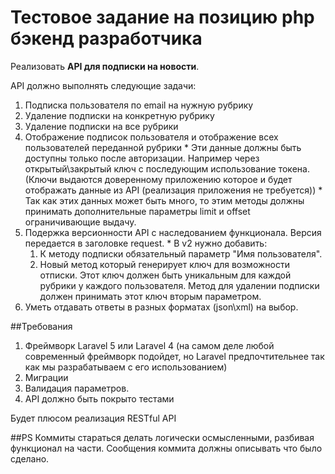 Тестовое задание на позицию php бэкенд разработчика
=============================

Реализовать **API для подписки на новости**.

API должно выполнять следующие задачи:

  1. Подписка пользователя по email на нужную рубрику
  2. Удаление подписки на конкретную рубрику
  3. Удаление подписки на все рубрики
  4. Отображение подписок пользователя и отображение всех пользователей переданной рубрики 
    * Эти данные должны быть доступны только после авторизации. Например через открытый\закрытый ключ с последующим использование токена. (Ключи выдаются доверенному приложению которое и будет отображать данные из API (реализация приложения не требуется))
    * Так как этих данных может быть много, то этим методы должны принимать дополнительные параметры limit и offset ограничивающие выдачу.
  5. Подержка версионности API с наследованием функционала. Версия передается в заголовке request.
    * В v2 нужно добавить:
      1. К методу подписки обязательный параметр "Имя пользователя".
      2. Новый метод который генерирует ключ для возможности отписки. Этот ключ должен быть уникальным для каждой рубрики у каждого пользователя. Метод для удалении подписки должен принимать этот ключ вторым параметром.
  6. Уметь отдавать ответы в разных форматах (json\xml) на выбор.
  
##Требования
  1. Фреймворк Laravel 5 или Laravel 4 (на самом деле любой современный фреймворк подойдет, но Laravel предпочтительнее так как мы разрабатываем с его использованием)
  2. Миграции
  3. Валидация параметров.
  4. API должно быть покрыто тестами

Будет плюсом реализация RESTful API
  
##PS
  Коммиты стараться делать логически осмысленными, разбивая функционал на части. Сообщения коммита должны описывать что было сделано.
